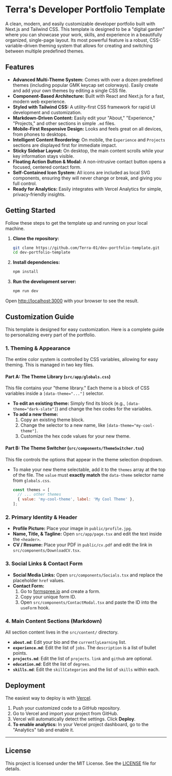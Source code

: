 # Terra's Developer Portfolio Template

A clean, modern, and easily customizable developer portfolio built with Next.js and Tailwind CSS. This template is designed to be a "digital garden" where you can showcase your work, skills, and experience in a beautifully organized, single-page layout. Its most powerful feature is a robust, CSS-variable-driven theming system that allows for creating and switching between multiple predefined themes.

<!-- 
  TODO: Add a screenshot or, even better, a GIF of the finished portfolio.
-->

## Features

-   **Advanced Multi-Theme System:** Comes with over a dozen predefined themes (including popular GMK keycap set colorways). Easily create and add your own themes by editing a single CSS file.
-   **Component-Based Architecture:** Built with React and Next.js for a fast, modern web experience.
-   **Styled with Tailwind CSS:** A utility-first CSS framework for rapid UI development and customization.
-   **Markdown-Driven Content:** Easily edit your "About," "Experience," "Projects," and other sections in simple `.md` files.
-   **Mobile-First Responsive Design:** Looks and feels great on all devices, from phones to desktops.
-   **Intelligent Content Reordering:** On mobile, the `Experience` and `Projects` sections are displayed first for immediate impact.
-   **Sticky Sidebar Layout:** On desktop, the main content scrolls while your key information stays visible.
-   **Floating Action Button & Modal:** A non-intrusive contact button opens a focused, centered contact form.
-   **Self-Contained Icon System:** All icons are included as local SVG components, ensuring they will never change or break, and giving you full control.
-   **Ready for Analytics:** Easily integrates with Vercel Analytics for simple, privacy-friendly insights.

## Getting Started

Follow these steps to get the template up and running on your local machine.

1.  **Clone the repository:**
    ```bash
    git clone https://github.com/Terra-01/dev-portfolio-template.git
    cd dev-portfolio-template
    ```

2.  **Install dependencies:**
    ```bash
    npm install
    ```

3.  **Run the development server:**
    ```bash
    npm run dev
    ```

Open [http://localhost:3000](http://localhost:3000) with your browser to see the result.

## Customization Guide

This template is designed for easy customization. Here is a complete guide to personalizing every part of the portfolio.

### 1. Theming & Appearance

The entire color system is controlled by CSS variables, allowing for easy theming. This is managed in two key files.

#### **Part A: The Theme Library (`src/app/globals.css`)**
This file contains your "theme library." Each theme is a block of CSS variables inside a `[data-theme="..."]` selector.

-   **To edit an existing theme:** Simply find its block (e.g., `[data-theme="dark-slate"]`) and change the hex codes for the variables.
-   **To add a new theme:**
    1.  Copy an existing theme block.
    2.  Change the selector to a new name, like `[data-theme="my-cool-theme"]`.
    3.  Customize the hex code values for your new theme.

#### **Part B: The Theme Switcher (`src/components/ThemeSwitcher.tsx`)**
This file controls the options that appear in the theme selection dropdown.

-   To make your new theme selectable, add it to the `themes` array at the top of the file. The `value` must **exactly match** the `data-theme` selector name from `globals.css`.

    ```javascript
    const themes = [
      // ... other themes
      { value: 'my-cool-theme', label: 'My Cool Theme' },
    ];
    ```

### 2. Primary Identity & Header

-   **Profile Picture:** Place your image in `public/profile.jpg`.
-   **Name, Title, & Tagline:** Open `src/app/page.tsx` and edit the text inside the `<header>`.
-   **CV / Resume:** Place your PDF in `public/cv.pdf` and edit the link in `src/components/DownloadCV.tsx`.

### 3. Social Links & Contact Form

-   **Social Media Links:** Open `src/components/Socials.tsx` and replace the placeholder `href` values.
-   **Contact Form:**
    1.  Go to [formspree.io](https://formspree.io) and create a form.
    2.  Copy your unique form ID.
    3.  Open `src/components/ContactModal.tsx` and paste the ID into the `useForm` hook.

### 4. Main Content Sections (Markdown)

All section content lives in the `src/content/` directory.

-   **`about.md`**: Edit your bio and the `currentlyLearning` list.
-   **`experience.md`**: Edit the list of `jobs`. The `description` is a list of bullet points.
-   **`projects.md`**: Edit the list of `projects`. `link` and `github` are optional.
-   **`education.md`**: Edit the list of `degrees`.
-   **`skills.md`**: Edit the `skillCategories` and the list of `skills` within each.

## Deployment

The easiest way to deploy is with [Vercel](https://vercel.com/).

1.  Push your customized code to a GitHub repository.
2.  Go to Vercel and import your project from GitHub.
3.  Vercel will automatically detect the settings. Click **Deploy**.
4.  **To enable analytics:** In your Vercel project dashboard, go to the "Analytics" tab and enable it.

---

## License

This project is licensed under the MIT License. See the [LICENSE](LICENSE) file for details.